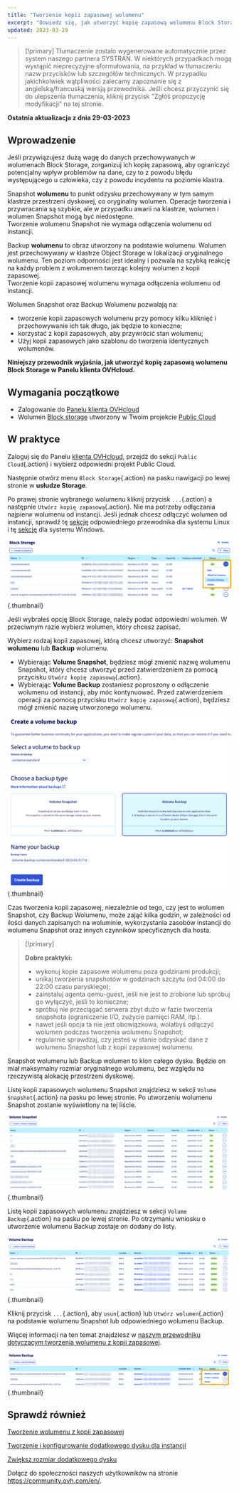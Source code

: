 ```yaml
---
title: "Tworzenie kopii zapasowej wolumenu"
excerpt: "Dowiedz się, jak utworzyć kopię zapasową wolumenu Block Storage w Panelu klienta"
updated: 2023-03-29
---
```


> [!primary]
> Tłumaczenie zostało wygenerowane automatycznie przez system naszego partnera SYSTRAN. W niektórych przypadkach mogą wystąpić nieprecyzyjne sformułowania, na przykład w tłumaczeniu nazw przycisków lub szczegółów technicznych. W przypadku jakichkolwiek wątpliwości zalecamy zapoznanie się z angielską/francuską wersją przewodnika. Jeśli chcesz przyczynić się do ulepszenia tłumaczenia, kliknij przycisk "Zgłóś propozycję modyfikacji" na tej stronie.
>

**Ostatnia aktualizacja z dnia 29-03-2023**

## Wprowadzenie

Jeśli przywiązujesz dużą wagę do danych przechowywanych w wolumenach Block Storage, zorganizuj ich kopię zapasową, aby ograniczyć potencjalny wpływ problemów na dane, czy to z powodu błędu występującego u człowieka, czy z powodu incydentu na poziomie klastra.

Snapshot **wolumenu** to punkt odzysku przechowywany w tym samym klastrze przestrzeni dyskowej, co oryginalny wolumen. Operacje tworzenia i przywracania są szybkie, ale w przypadku awarii na klastrze, wolumen i wolumen Snapshot mogą być niedostępne.<br>
Tworzenie wolumenu Snapshot nie wymaga odłączenia wolumenu od instancji.

Backup **wolumenu** to obraz utworzony na podstawie wolumenu. Wolumen jest przechowywany w klastrze Object Storage w lokalizacji oryginalnego wolumenu.
Ten poziom odporności jest idealny i pozwala na szybką reakcję na każdy problem z wolumenem tworząc kolejny wolumen z kopii zapasowej.<br>
Tworzenie kopii zapasowej wolumenu wymaga odłączenia wolumenu od instancji.

Wolumen Snapshot oraz Backup Wolumenu pozwalają na:

- tworzenie kopii zapasowych wolumenu przy pomocy kilku kliknięć i przechowywanie ich tak długo, jak będzie to konieczne;
- korzystać z kopii zapasowych, aby przywrócić stan wolumenu;
- Użyj kopii zapasowych jako szablonu do tworzenia identycznych wolumenów.

**Niniejszy przewodnik wyjaśnia, jak utworzyć kopię zapasową wolumenu Block Storage w Panelu klienta OVHcloud.**

## Wymagania początkowe

- Zalogowanie do [Panelu klienta OVHcloud](https://www.ovh.com/auth/?action=gotomanager&from=https://www.ovh.pl/&ovhSubsidiary=pl)
- Wolumen [Block storage](/pages/public_cloud/compute/create_and_configure_an_additional_disk_on_an_instance) utworzony w Twoim projekcie [Public Cloud](https://www.ovhcloud.com/pl/public-cloud/)

## W praktyce

Zaloguj się do Panelu [klienta OVHcloud](https://www.ovh.com/auth/?action=gotomanager&from=https://www.ovh.pl/&ovhSubsidiary=pl), przejdź do sekcji `Public Cloud`{.action} i wybierz odpowiedni projekt Public Cloud.

Następnie otwórz menu `Block Storage`{.action} na pasku nawigacji po lewej stronie w **usłudze Storage**.

Po prawej stronie wybranego wolumenu kliknij przycisk `...`{.action} a następnie `Utwórz kopię zapasową`{.action}. Nie ma potrzeby odłączania najpierw wolumenu od instancji. Jeśli jednak chcesz odłączyć wolumen od instancji, sprawdź tę [sekcję](/pages/public_cloud/compute/create_and_configure_an_additional_disk_on_an_instance#linux) odpowiedniego przewodnika dla systemu Linux i tę [sekcję](/pages/public_cloud/compute/create_and_configure_an_additional_disk_on_an_instance#windows) dla systemu Windows.

![Backup - tworzenie](images/volumebackup01.png){.thumbnail}

Jeśli wybrałeś opcję Block Storage, należy podać odpowiedni wolumen. W przeciwnym razie wybierz wolumen, który chcesz zapisać.

Wybierz rodzaj kopii zapasowej, którą chcesz utworzyć: **Snapshot wolumenu** lub **Backup** wolumenu.

- Wybierając **Volume Snapshot**, będziesz mógł zmienić nazwę wolumenu Snapshot, który chcesz utworzyć przed zatwierdzeniem za pomocą przycisku `Utwórz kopię zapasową`{.action}.
- Wybierając **Volume Backup** zostaniesz poproszony o odłączenie wolumenu od instancji, aby móc kontynuować. Przed zatwierdzeniem operacji za pomocą przycisku `Utwórz kopię zapasową`{.action}, będziesz mógł zmienić nazwę utworzonego wolumenu.

![Backup lub Snapshot - tworzenie](images/volumebackup02.png){.thumbnail}

Czas tworzenia kopii zapasowej, niezależnie od tego, czy jest to wolumen Snapshot, czy Backup Wolumenu, może zająć kilka godzin, w zależności od ilości danych zapisanych na woluminie, wykorzystania zasobów instancji do wolumenu Snapshot oraz innych czynników specyficznych dla hosta.

> [!primary]
>
> **Dobre praktyki:**
>
> - wykonuj kopie zapasowe wolumenu poza godzinami produkcji;
> - unikaj tworzenia snapshotów w godzinach szczytu (od 04:00 do 22:00 czasu paryskiego);
> - zainstaluj agenta qemu-guest, jeśli nie jest to zrobione lub spróbuj go wyłączyć, jeśli to konieczne;
> - spróbuj nie przeciągać serwera zbyt dużo w fazie tworzenia snapshota (ograniczenie I/O, zużycie pamięci RAM, itp.).
> - nawet jeśli opcja ta nie jest obowiązkowa, wolałbyś odłączyć wolumen podczas tworzenia wolumenu Snapshot;
> - regularnie sprawdzaj, czy jesteś w stanie odzyskać dane z wolumenu Snapshot lub z kopii zapasowej wolumenu.
>

Snapshot wolumenu lub Backup wolumen to klon całego dysku. Będzie on miał maksymalny rozmiar oryginalnego wolumenu, bez względu na rzeczywistą alokację przestrzeni dyskowej.

Listę kopii zapasowych wolumenu Snapshot znajdziesz w sekcji `Volume Snapshot`{.action} na pasku po lewej stronie.
Po utworzeniu wolumenu Snapshot zostanie wyświetlony na tej liście.

![Snapshot - lista](images/volumebackup03.png){.thumbnail}

Listę kopii zapasowych wolumenu znajdziesz w sekcji `Volume Backup`{.action} na pasku po lewej stronie.
Po otrzymaniu wniosku o utworzenie wolumenu Backup zostaje on dodany do listy.

![Kopia zapasowa - lista](images/volumebackup04.png){.thumbnail}

Kliknij przycisk `...`{.action}, aby `usun`{.action} lub `Utwórz wolumen`{.action} na podstawie wolumenu Snapshot lub odpowiedniego wolumenu Backup.

Więcej informacji na ten temat znajdziesz w [naszym przewodniku dotyczącym tworzenia wolumenu z kopii zapasowej](/pages/public_cloud/compute/create-volume-from-snapshot).

![Tworzenie wolumenu z kopii zapasowej](images/volumebackup05.png){.thumbnail}

## Sprawdź również

[Tworzenie wolumenu z kopii zapasowej](/pages/public_cloud/compute/create-volume-from-snapshot)

[Tworzenie i konfigurowanie dodatkowego dysku dla instancji](/pages/public_cloud/compute/create_and_configure_an_additional_disk_on_an_instance)

[Zwiększ rozmiar dodatkowego dysku](/pages/public_cloud/compute/create_and_configure_an_additional_disk_on_an_instance)

Dołącz do społeczności naszych użytkowników na stronie <https://community.ovh.com/en/>.
